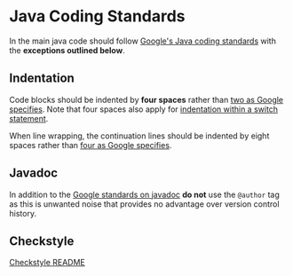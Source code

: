 # Java Coding Standards

In the main java code should follow
[Google's Java coding standards](https://google.github.io/styleguide/javaguide.html)
with the **exceptions outlined below**.

## Indentation

Code blocks should be indented by **four spaces** rather than
[two as Google specifies](https://google.github.io/styleguide/javaguide.html#s4.2-block-indentation).
Note that four spaces also apply for
[indentation within a switch statement](https://google.github.io/styleguide/javaguide.html#s4.8.4.1-switch-indentation).

When line wrapping, the continuation lines should be indented by eight spaces
rather than
[four as Google specifies](https://google.github.io/styleguide/javaguide.html#s4.5.2-line-wrapping-indent).

## Javadoc

In addition to the
[Google standards on javadoc](https://google.github.io/styleguide/javaguide.html#s7-javadoc)
**do not** use the `@author` tag as this is unwanted noise that provides no
advantage over version control history.

## Checkstyle

[Checkstyle README](https://github.com/companieshouse/java-checkstyle-config)
